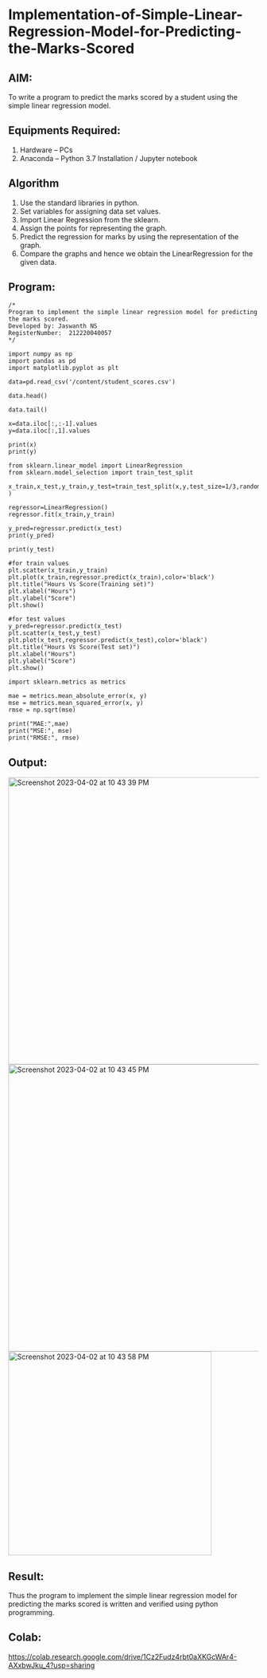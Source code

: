 # Implementation-of-Simple-Linear-Regression-Model-for-Predicting-the-Marks-Scored

## AIM:
To write a program to predict the marks scored by a student using the simple linear regression model.

## Equipments Required:
1. Hardware – PCs
2. Anaconda – Python 3.7 Installation / Jupyter notebook

## Algorithm
1. Use the standard libraries in python.
2. Set variables for assigning data set values.
3. Import Linear Regression from the sklearn.
4. Assign the points for representing the graph.
5. Predict the regression for marks by using the representation of the graph.
6. Compare the graphs and hence we obtain the LinearRegression for the given data.

## Program:
```
/*
Program to implement the simple linear regression model for predicting the marks scored.
Developed by: Jaswanth NS
RegisterNumber:  212220040057
*/

import numpy as np
import pandas as pd
import matplotlib.pyplot as plt

data=pd.read_csv('/content/student_scores.csv')

data.head()

data.tail()

x=data.iloc[:,:-1].values  
y=data.iloc[:,1].values

print(x)
print(y)

from sklearn.linear_model import LinearRegression
from sklearn.model_selection import train_test_split

x_train,x_test,y_train,y_test=train_test_split(x,y,test_size=1/3,random_state=0 )

regressor=LinearRegression() 
regressor.fit(x_train,y_train)

y_pred=regressor.predict(x_test) 
print(y_pred)

print(y_test)

#for train values
plt.scatter(x_train,y_train) 
plt.plot(x_train,regressor.predict(x_train),color='black') 
plt.title("Hours Vs Score(Training set)") 
plt.xlabel("Hours")
plt.ylabel("Score")
plt.show()

#for test values
y_pred=regressor.predict(x_test) 
plt.scatter(x_test,y_test) 
plt.plot(x_test,regressor.predict(x_test),color='black') 
plt.title("Hours Vs Score(Test set)") 
plt.xlabel("Hours")
plt.ylabel("Score")
plt.show()

import sklearn.metrics as metrics

mae = metrics.mean_absolute_error(x, y)
mse = metrics.mean_squared_error(x, y)
rmse = np.sqrt(mse)  

print("MAE:",mae)
print("MSE:", mse)
print("RMSE:", rmse)

```

## Output:
<img width="576" alt="Screenshot 2023-04-02 at 10 43 39 PM" src="https://user-images.githubusercontent.com/71516398/229368293-cfbc914c-05a0-43a1-8d3e-17b4d343a57f.png">
<img width="576" alt="Screenshot 2023-04-02 at 10 43 45 PM" src="https://user-images.githubusercontent.com/71516398/229368298-0f6e29a6-7d8a-441a-ba15-25a6fc0a4bed.png">
<img width="409" alt="Screenshot 2023-04-02 at 10 43 58 PM" src="https://user-images.githubusercontent.com/71516398/229368300-6033ba84-9b65-4d05-b757-d5698aad8de8.png">


## Result:
Thus the program to implement the simple linear regression model for predicting the marks scored is written and verified using python programming.

## Colab:
https://colab.research.google.com/drive/1Cz2Fudz4rbt0aXKGcWAr4-AXxbwJku_4?usp=sharing
